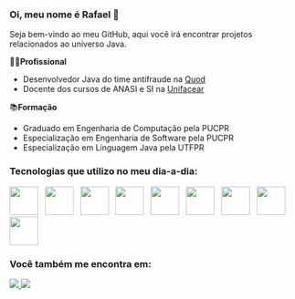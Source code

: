 ### Oi, meu nome é Rafael 👋
Seja bem-vindo ao meu GitHub, aqui você irá encontrar projetos relacionados ao universo Java.

👨‍💻**Profissional**
- Desenvolvedor Java do time antifraude na [Quod](https://www.quod.com.br/)
- Docente dos cursos de ANASI e SI na [Unifacear](https://www.unifacear.edu.br/)

📚**Formação**
- Graduado em Engenharia de Computação pela PUCPR
- Especialização em Engenharia de Software pela PUCPR
- Especialização em Linguagem Java pela UTFPR


### Tecnologias que utilizo no meu dia-a-dia:
<div display="inline">
<img width=50 height=50 src="https://cdn.jsdelivr.net/gh/devicons/devicon@latest/icons/spring/spring-original-wordmark.svg" />
&nbsp;
<img width=50 height=50 src="https://cdn.jsdelivr.net/gh/devicons/devicon@latest/icons/java/java-original-wordmark.svg" />
&nbsp;
<img width=50 height=50 src="https://cdn.jsdelivr.net/gh/devicons/devicon@latest/icons/docker/docker-original.svg" />
&nbsp;
<img width=50 height=50 src="https://cdn.jsdelivr.net/gh/devicons/devicon@latest/icons/microsoftsqlserver/microsoftsqlserver-original-wordmark.svg" />
&nbsp;
<img width=50 height=50 src="https://cdn.jsdelivr.net/gh/devicons/devicon@latest/icons/rabbitmq/rabbitmq-original.svg" />    
&nbsp;
<img width=50 height=50 src="https://cdn.jsdelivr.net/gh/devicons/devicon@latest/icons/git/git-original-wordmark.svg" />
&nbsp;
<img width=50 height=50 src="https://cdn.jsdelivr.net/gh/devicons/devicon@latest/icons/postman/postman-original-wordmark.svg" />
&nbsp;
<img width=50 height=50 src="https://cdn.jsdelivr.net/gh/devicons/devicon@latest/icons/swagger/swagger-original-wordmark.svg" />
&nbsp;
<img width=50 height=50 src="https://cdn.jsdelivr.net/gh/devicons/devicon@latest/icons/sonarqube/sonarqube-original-wordmark.svg" />        
</div>


### Você também me encontra em:
<a href="https://www.linkedin.com/in/rafaelvm/">
  <img src="https://img.shields.io/badge/LinkedIn-0077B5?style=for-the-badge&logo=linkedin&logoColor=white"></img>
</a>
<a href="https://www.instagram.com/rvmoraes/">
  <img src="https://img.shields.io/badge/Instagram-E4405F?style=for-the-badge&logo=instagram&logoColor=white"></img>
</a>



<!--
**moraesrv/moraesrv** is a ✨ _special_ ✨ repository because its `README.md` (this file) appears on your GitHub profile.

Here are some ideas to get you started:

- 🔭 I’m currently working on ...
- 🌱 I’m currently learning ...
- 👯 I’m looking to collaborate on ...
- 🤔 I’m looking for help with ...
- 💬 Ask me about ...
- 📫 How to reach me: ...
- 😄 Pronouns: ...
- ⚡ Fun fact: ...
-->
